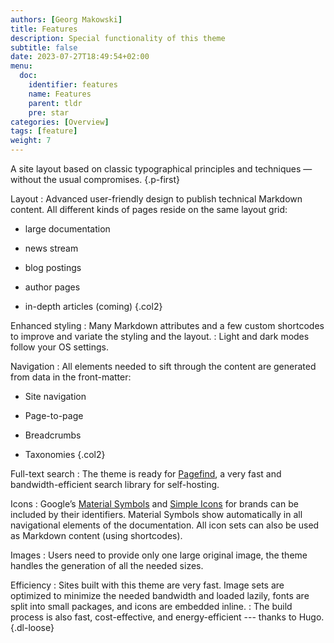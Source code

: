```yaml
---
authors: [Georg Makowski]
title: Features
description: Special functionality of this theme
subtitle: false
date: 2023-07-27T18:49:54+02:00 
menu:
  doc:
    identifier: features
    name: Features
    parent: tldr
    pre: star
categories: [Overview]
tags: [feature]
weight: 7
---
```


A site layout based on classic typographical principles and techniques — without the usual compromises.
{.p-first}
<!--more-->

Layout
: Advanced user-friendly design to publish technical Markdown content. All different kinds of pages reside on the same layout grid: 

  - large documentation
  
  - news stream
  
  - blog postings

  - author pages
  
  - in-depth articles (coming)
  {.col2}

Enhanced styling
: Many Markdown attributes and a few custom shortcodes to improve and variate the styling and the layout.
: Light and dark modes follow your OS settings.

Navigation
: All elements needed to sift through the content are generated from data in the front-matter:
  
  - Site navigation
  
  - Page-to-page
  
  - Breadcrumbs
  
  - Taxonomies
  {.col2}

Full-text search
: The theme is ready for [Pagefind](https://pagefind.app), a very fast and bandwidth-efficient search library for self-hosting.

Icons
: Google’s [Material Symbols](https://fonts.google.com/icons) and [Simple Icons](https://simpleicons.org) for brands can be included by their identifiers. Material Symbols show automatically in all navigational elements of the documentation. All icon sets can also be used as Markdown content (using shortcodes).

Images
: Users need to provide only one large original image, the theme handles the generation of all the needed sizes.

Efficiency
: Sites built with this theme are very fast. Image sets are optimized to minimize the needed bandwidth and loaded lazily, fonts are split into small packages, and icons are embedded inline.
: The build process is also fast, cost-effective, and energy-efficient --- thanks to Hugo.
{.dl-loose}
